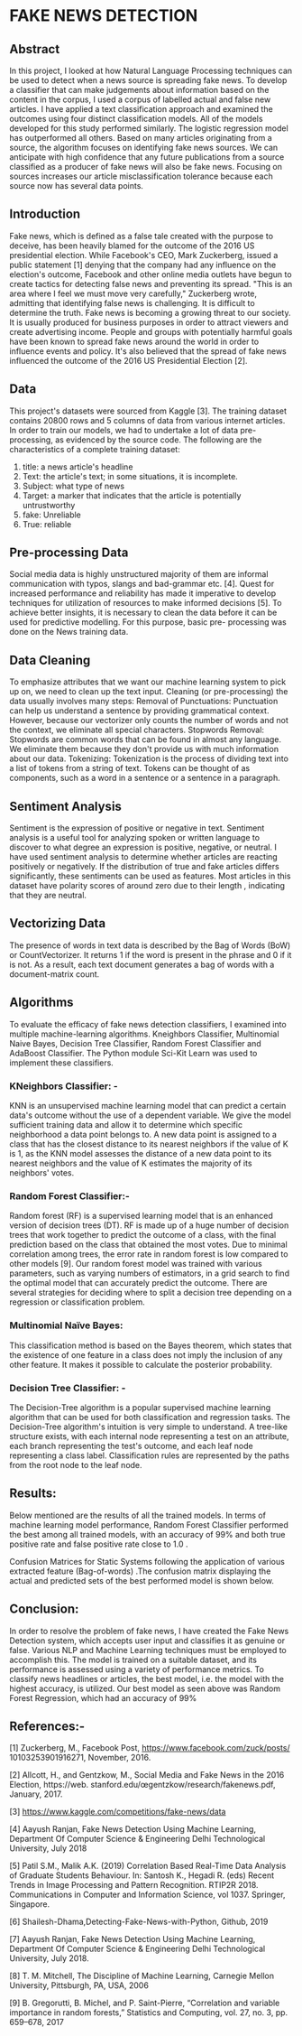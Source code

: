 # FAKE NEWS DETECTION

## Abstract

In this project, I looked at how Natural Language Processing techniques can be used to detect when a news source is spreading fake news. To develop a classifier that can make judgements about information based on the content in the corpus, I used a corpus of labelled actual and false new articles. I have applied a text classification approach and examined the outcomes using four distinct classification models. All of the models developed for this study performed similarly. The logistic regression model has outperformed all others. Based on many articles originating from a source, the algorithm focuses on identifying fake news sources. We can anticipate with high confidence that any future publications from a source classified as a producer of fake news will also be fake news. Focusing on sources increases our article misclassification tolerance because each source now has several data points.

## Introduction

Fake news, which is defined as a false tale created with the purpose to deceive, has been heavily blamed for the outcome of the 2016 US presidential election. While Facebook's CEO, Mark Zuckerberg, issued a public statement [1] denying that the company had any influence on the election's outcome, Facebook and other online media outlets have begun to create tactics for detecting false news and preventing its spread. "This is an area where I feel we must move very carefully," Zuckerberg wrote, admitting that identifying false news is challenging. It is difficult to determine the truth. Fake news is becoming a growing threat to our society. It is usually produced for business purposes in order to attract viewers and create advertising income. People and groups with potentially harmful goals have been known to spread fake news around the world in order to influence events and policy. It's also believed that the spread of fake news influenced the outcome of the 2016 US Presidential Election [2].

## Data

This project's datasets were sourced from Kaggle [3]. The training dataset contains 20800 rows and 5 columns of data from various internet articles. In order to train our models, we had to undertake a lot of data pre-processing, as evidenced by the source code.
The following are the characteristics of a complete training dataset:
1.	title: a news article's headline
2.	Text: the article's text; in some situations, it is incomplete.
3.	Subject: what type of news
4.	Target: a marker that indicates that the article is potentially untrustworthy
5.	fake: Unreliable
6.	True: reliable

## Pre-processing Data

Social media data is highly unstructured majority of them are informal communication with typos, slangs and bad-grammar etc. [4]. Quest for increased performance and reliability has made it imperative to develop techniques for utilization of resources to make informed decisions [5]. To achieve better insights, it is necessary to clean the data before it can be used for predictive modelling. For this purpose, basic pre- processing was done on the News training data.

## Data Cleaning
To emphasize attributes that we want our machine learning system to pick up on, we need to clean up the text input. Cleaning (or pre-processing) the data usually involves many steps:
Removal of Punctuations: Punctuation can help us understand a sentence by providing grammatical context. However, because our vectorizer only counts the number of words and not the context, we eliminate all special characters.
Stopwords Removal: Stopwords are common words that can be found in almost any language. We eliminate them because they don't provide us with much information about our data.
Tokenizing: Tokenization is the process of dividing text into a list of tokens from a string of text. Tokens can be thought of as components, such as a word in a sentence or a sentence in a paragraph.

## Sentiment Analysis 

Sentiment is the expression of positive or negative in text. Sentiment analysis is a useful tool for analyzing spoken or written language to discover to what degree an expression is positive, negative, or neutral. I have used sentiment analysis to determine whether articles are reacting positively or negatively. If the distribution of true and fake articles differs significantly, these sentiments can be used as features.
Most articles in this dataset have polarity scores of around zero due to their length                                                                                                                                                                                         , indicating that they are neutral.

## Vectorizing Data

The presence of words in text data is described by the Bag of Words (BoW) or CountVectorizer. It returns 1 if the word is present in the phrase and 0 if it is not. As a result, each text document generates a bag of words with a document-matrix count.

## Algorithms

To evaluate the efficacy of fake news detection classifiers, I examined into multiple machine-learning algorithms. Kneighbors Classifier, Multinomial Naive Bayes, Decision Tree Classifier, Random Forest Classifier and AdaBoost Classifier.
The Python module Sci-Kit Learn was used to implement these classifiers.

### KNeighbors Classifier: -

KNN is an unsupervised machine learning model that can predict a certain data's outcome without the use of a dependent variable. We give the model sufficient training data and allow it to determine which specific neighborhood a data point belongs to. A new data point is assigned to a class that has the closest distance to its nearest neighbors if the value of K is 1, as the KNN model assesses the distance of a new data point to its nearest neighbors and the value of K estimates the majority of its neighbors' votes.
### Random Forest Classifier:- 

Random forest (RF) is a supervised learning model that is an enhanced version of decision trees (DT). RF is made up of a huge number of decision trees that work together to predict the outcome of a class, with the final prediction based on the class that obtained the most votes. Due to minimal correlation among trees, the error rate in random forest is low compared to other models [9]. Our random forest model was trained with various parameters, such as varying numbers of estimators, in a grid search to find the optimal model that can accurately predict the outcome. There are several strategies for deciding where to split a decision tree depending on a regression or classification problem.

### Multinomial Naïve Bayes:
This classification method is based on the Bayes theorem, which states that the existence of one feature in a class does not imply the inclusion of any other feature. It makes it possible to calculate the posterior probability.
  
### Decision Tree Classifier: -
The Decision-Tree algorithm is a popular supervised machine learning algorithm that can be used for both classification and regression tasks. The Decision-Tree algorithm's intuition is very simple to understand. A tree-like structure exists, with each internal node representing a test on an attribute, each branch representing the test's outcome, and each leaf node representing a class label. Classification rules are represented by the paths from the root node to the leaf node.

## Results:

Below mentioned are the results of all the trained models. In terms of machine learning model performance, Random Forest Classifier performed the best among all trained models, with an accuracy of 99% and both true positive rate and false positive rate close to 1.0 .
 
Confusion Matrices for Static Systems following the application of various extracted feature (Bag-of-words) .The confusion matrix displaying the actual and predicted sets of the best performed model is shown below.
 

## Conclusion:

In order to resolve the problem of fake news, I have created the Fake News Detection system, which accepts user input and classifies it as genuine or false. Various NLP and Machine Learning techniques must be employed to accomplish this. The model is trained on a suitable dataset, and its performance is assessed using a variety of performance metrics. To classify news headlines or articles, the best model, i.e. the model with the highest accuracy, is utilized. Our best model as seen above was Random Forest Regression, which had an accuracy of 99% 

## References:-
[1] Zuckerberg, M., Facebook Post, https://www.facebook.com/zuck/posts/ 10103253901916271, November, 2016.

[2] Allcott, H., and Gentzkow, M., Social Media and Fake News in the 2016 Election, https://web. stanford.edu/œgentzkow/research/fakenews.pdf, January, 2017.

[3] https://www.kaggle.com/competitions/fake-news/data

[4] Aayush Ranjan, Fake News Detection Using Machine Learning, Department Of Computer Science & Engineering Delhi Technological University, July 2018

[5] Patil S.M., Malik A.K. (2019) Correlation Based Real-Time Data Analysis of Graduate Students Behaviour. In: Santosh K., Hegadi R. (eds) Recent Trends in Image Processing and Pattern Recognition. RTIP2R 2018. Communications in Computer and Information Science, vol 1037. Springer, Singapore.

[6] Shailesh-Dhama,Detecting-Fake-News-with-Python, Github, 2019

[7] Aayush Ranjan, Fake News Detection Using Machine Learning, Department Of Computer Science & Engineering Delhi Technological University, July 2018.

[8] T. M. Mitchell, The Discipline of Machine Learning, Carnegie Mellon University, Pittsburgh, PA, USA, 2006

[9] B. Gregorutti, B. Michel, and P. Saint-Pierre, “Correlation and variable importance in random forests,” Statistics and Computing, vol. 27, no. 3, pp. 659–678, 2017

